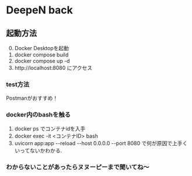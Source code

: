 # DeepeN back

## 起動方法
0. Docker Desktopを起動
1. docker compose build
2. docker compose up -d
3. http://localhost:8080 にアクセス

### test方法
Postmanがおすすめ！

### docker内のbashを触る
1. docker ps でコンテナidを入手
2. docker exec -it <コンテナID> bash
3. uvicorn app:app --reload --host 0.0.0.0 --port 8080 で何が原因で上手くいってないかわかる.

### わからないことがあったらヌヌーピーまで聞いてね～